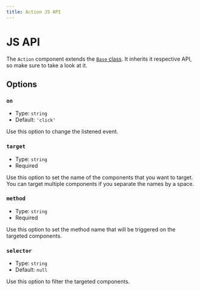 ```yaml
---
title: Action JS API
---
```


# JS API

The `Action` component extends the [`Base` class](https://js-toolkit.studiometa.dev/api/configuration.html). It inherits it respective API, so make sure to take a look at it.

## Options

### `on`

- Type: `string`
- Default: `'click'`

Use this option to change the listened event.

### `target`

- Type: `string`
- Required

Use this option to set the name of the components that you want to target. You can target multiple components if you separate the names by a space.

### `method`

- Type: `string`
- Required

Use this option to set the method name that will be triggered on the targeted components.

### `selector`

- Type: `string`
- Default: `null`

Use this option to filter the targeted components.
